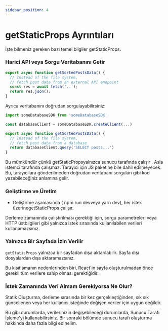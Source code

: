 ```yaml
---
sidebar_position: 4
---
```


# getStaticProps Ayrıntıları

İşte bilmeniz gereken bazı temel bilgiler getStaticProps.

### Harici API veya Sorgu Veritabanını Getir


```js
export async function getSortedPostsData() {
  // Instead of the file system,
  // fetch post data from an external API endpoint
  const res = await fetch('..');
  return res.json();
}
```

Ayrıca veritabanını doğrudan sorgulayabilirsiniz:

```js
import someDatabaseSDK from 'someDatabaseSDK'

const databaseClient = someDatabaseSDK.createClient(...)

export async function getSortedPostsData() {
  // Instead of the file system,
  // fetch post data from a database
  return databaseClient.query('SELECT posts...')
}
```

Bu mümkündür çünkü getStaticPropsyalnızca sunucu tarafında çalışır . Asla istemci tarafında çalışmaz. Tarayıcı için JS paketine bile dahil edilmeyecek. Bu, tarayıcılara gönderilmeden doğrudan veritabanı sorguları gibi kod yazabileceğiniz anlamına gelir.

### Geliştirme ve Üretim

- Geliştirme aşamasında ( npm run devveya yarn dev), her istek üzerinegetStaticProps çalışır.


Derleme zamanında çalıştırılması gerektiği için, sorgu parametreleri veya HTTP üstbilgileri gibi yalnızca istek sırasında kullanılabilen verileri kullanamazsınız.

### Yalnızca Bir Sayfada İzin Verilir

`getStaticProps` yalnızca bir sayfadan dışa aktarılabilir. Sayfa dışı dosyalardan dışa aktaramazsınız.

Bu kısıtlamanın nedenlerinden biri, React'in sayfa oluşturulmadan önce gerekli tüm verilere sahip olması gerektiğidir.

### İstek Zamanında Veri Almam Gerekiyorsa Ne Olur?

Statik Oluşturma, derleme sırasında bir kez gerçekleştiğinden, sık sık güncellenen veya her kullanıcı isteğinde değişen veriler için uygun değildir.

Bu gibi durumlarda, verilerinizin değişebileceği durumlarda, Sunucu Tarafı İşleme'yi kullanabilirsiniz. Bir sonraki bölümde sunucu tarafı oluşturma hakkında daha fazla bilgi edinelim.

